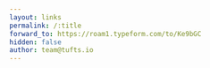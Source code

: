 ```yaml
---
layout: links
permalink: /:title
forward_to: https://roam1.typeform.com/to/Ke9bGC
hidden: false
author: team@tufts.io
---
```


